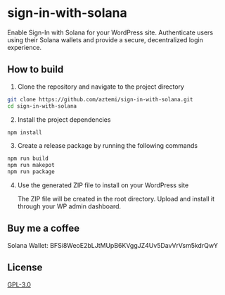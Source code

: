 # sign-in-with-solana

Enable Sign-In with Solana for your WordPress site. Authenticate users using their Solana wallets and provide a secure, decentralized login experience.

## How to build

1. Clone the repository and navigate to the project directory

```bash
git clone https://github.com/aztemi/sign-in-with-solana.git
cd sign-in-with-solana
```

2. Install the project dependencies

```bash
npm install
```

3. Create a release package by running the following commands

```bash
npm run build
npm run makepot
npm run package
```

4. Use the generated ZIP file to install on your WordPress site

   The ZIP file will be created in the root directory. Upload and install it through your WP admin dashboard.

## Buy me a coffee

Solana Wallet: BFSi8WeoE2bLJtMUpB6KVggJZ4Uv5DavVrVsm5kdrQwY

## License

[GPL-3.0](./LICENSE.txt)
